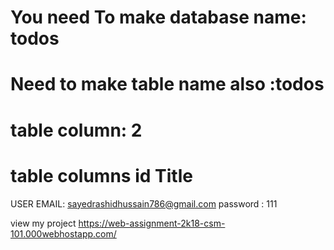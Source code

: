 # You need To make database name: todos
# Need to make table name also :todos
# table column: 2
# table columns   id    Title

 USER EMAIL: sayedrashidhussain786@gmail.com
 password : 111
 
 
 view my project
 https://web-assignment-2k18-csm-101.000webhostapp.com/
